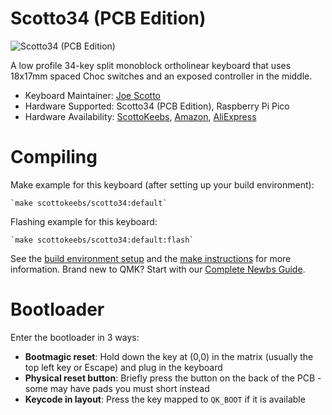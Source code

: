# Scotto34 (PCB Edition)

![Scotto34 (PCB Edition)](https://i.imgur.com/nTxYa7ih.jpg)

A low profile 34-key split monoblock ortholinear keyboard that uses 18x17mm spaced Choc switches and an exposed controller in the middle.

-   Keyboard Maintainer: [Joe Scotto](https://github.com/joe-scotto)
-   Hardware Supported: Scotto34 (PCB Edition), Raspberry Pi Pico
-   Hardware Availability: [ScottoKeebs](https://scottokeebs.com), [Amazon](https://amazon.com), [AliExpress](https://aliexpress.com)

# Compiling

Make example for this keyboard (after setting up your build environment):

    `make scottokeebs/scotto34:default`

Flashing example for this keyboard:

    `make scottokeebs/scotto34:default:flash`

See the [build environment setup](https://docs.qmk.fm/#/getting_started_build_tools) and the [make instructions](https://docs.qmk.fm/#/getting_started_make_guide) for more information. Brand new to QMK? Start with our [Complete Newbs Guide](https://docs.qmk.fm/#/newbs).

# Bootloader

Enter the bootloader in 3 ways:

-   **Bootmagic reset**: Hold down the key at (0,0) in the matrix (usually the top left key or Escape) and plug in the keyboard
-   **Physical reset button**: Briefly press the button on the back of the PCB - some may have pads you must short instead
-   **Keycode in layout**: Press the key mapped to `QK_BOOT` if it is available
